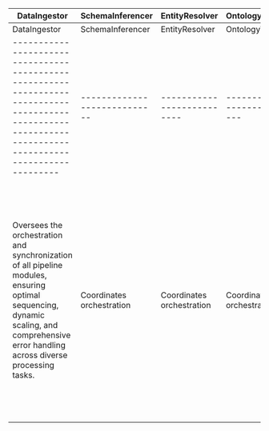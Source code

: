 | DataIngestor                                                                                                                                           | SchemaInferencer           | EntityResolver           | OntologyTagger            | RelationshipMapper        | DataCleaner               | PipelineVisualizer        | LineageTracker           | ModelDeployer             | FeedbackLoop              | DataAnonymizer            | MetadataIndexer           | CacheManager              | AccessController          | AuditLogger               | PerformanceMonitor        | AlertManager              | CostOptimizer             | VersionController         | ExperimentTracker         |
|--------------------------------------------------------------------------------------------------------------------------------------------------------|----------------------------|--------------------------|---------------------------|---------------------------|---------------------------|---------------------------|---------------------------|---------------------------|---------------------------|---------------------------|---------------------------|---------------------------|---------------------------|---------------------------|---------------------------|---------------------------|---------------------------|---------------------------|---------------------------|
|DataIngestor | SchemaInferencer | EntityResolver | OntologyTagger | RelationshipMapper | DataCleaner | PipelineVisualizer | LineageTracker | ModelDeployer | FeedbackLoop | DataAnonymizer | MetadataIndexer | CacheManager | AccessController | AuditLogger | PerformanceMonitor|
|-------------------------------------------------------------------------------------------------------------------------------------------------------- | ---------------------------- | -------------------------- | --------------------------- | --------------------------- | --------------------------- | --------------------------- | --------------------------- | --------------------------- | --------------------------- | --------------------------- | --------------------------- | --------------------------- | --------------------------- | --------------------------- | ---------------------------|
|Oversees the orchestration and synchronization of all pipeline modules, ensuring optimal sequencing, dynamic scaling, and comprehensive error handling across diverse processing tasks. | Coordinates orchestration | Coordinates orchestration | Coordinates orchestration | Coordinates orchestration A | Coordinates orchestration B | Coordinates orchestration | Coordinates orchestration | Coordinates orchestration | Coordinates orchestration | Coordinates orchestration | Coordinates orchestration | Coordinates orchestration | Coordinates orchestration | Coordinates orchestration: In the rapidly evolving world of data and artificial intelligence, efficient knowledge management is essential. From raw data ingestion to the final knowledge products, every step in the pipeline needs to be optimized, scalable, and easy to maintain. | Coordinates orchestration|
